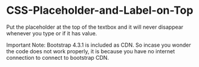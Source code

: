 # CSS-Placeholder-and-Label-on-Top
 Put the placeholder at the top of the textbox and it will never disappear whenever you type or if it has value.

Important Note: Bootstrap 4.3.1 is included as CDN. So incase you wonder
the code does not work properly, it is because you have no internet connection
to connect to bootstrap CDN.